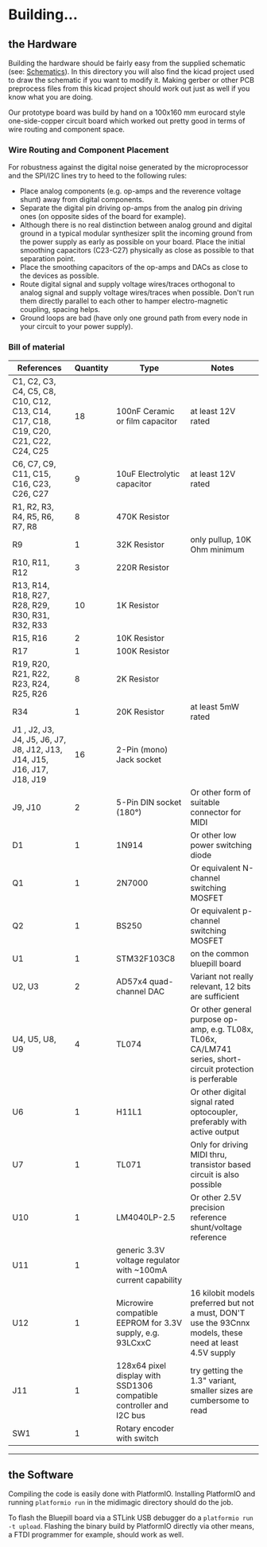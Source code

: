 # Building...

## the Hardware

Building the hardware should be fairly easy from the supplied schematic (see: [Schematics](../schematics/)). In this directory you will also find the kicad project used to draw the schematic if you want to modify it. Making gerber or other PCB preprocess files from this kicad project should work out just as well if you know what you are doing.

Our prototype board was build by hand on a 100x160 mm eurocard style one-side-copper circuit board which worked out pretty good in terms of wire routing and component space.

### Wire Routing and Component Placement

For robustness against the digital noise generated by the microprocessor and the SPI/I2C lines try to heed to the following rules:

- Place analog components (e.g. op-amps and the reverence voltage shunt) away from digital components.
- Separate the digital pin driving op-amps from the analog pin driving ones (on opposite sides of the board for example).
- Although there is no real distinction between analog ground and digital ground in a typical modular synthesizer split the incoming ground from the power supply as early as possible on your board. Place the initial smoothing capacitors (C23-C27) physically as close as possible to that separation point.
- Place the smoothing capacitors of the op-amps and DACs as close to the devices as possible.
- Route digital signal and supply voltage wires/traces orthogonal to analog signal and supply voltage wires/traces when possible. Don't run them directly parallel to each other to hamper electro-magnetic coupling, spacing helps.
- Ground loops are bad (have only one ground path from every node in your circuit to your power supply).

### Bill of material

| References | Quantity | Type | Notes |
| ---------- | -------- | ---- | ----- |
| C1, C2, C3, C4, C5, C8, C10, C12, C13, C14, C17, C18, C19, C20, C21, C22, C24, C25 | 18 | 100nF Ceramic or film capacitor | at least 12V rated |
| C6, C7, C9, C11, C15, C16, C23, C26, C27 | 9 | 10uF Electrolytic capacitor | at least 12V rated |
| R1, R2, R3, R4, R5, R6, R7, R8 | 8 | 470K Resistor | |
| R9 | 1 | 32K Resistor | only pullup, 10K Ohm minimum |
| R10, R11, R12 | 3 | 220R Resistor | |
| R13, R14, R18, R27, R28, R29, R30, R31, R32, R33 | 10 | 1K Resistor | |
| R15, R16 | 2 | 10K Resistor | |
| R17 | 1 | 100K Resistor | |
| R19, R20, R21, R22, R23, R24, R25, R26 | 8 | 2K Resistor | |
| R34 | 1 | 20K Resistor | at least 5mW rated |
| J1 , J2, J3, J4, J5, J6, J7, J8, J12, J13, J14, J15, J16, J17, J18, J19 | 16 | 2-Pin (mono) Jack socket | |
| J9, J10 | 2 | 5-Pin DIN socket (180°) | Or other form of suitable connector for MIDI |
| D1 | 1 | 1N914 | Or other low power switching diode |
| Q1 | 1 | 2N7000 | Or equivalent N-channel switching MOSFET |
| Q2 | 1 | BS250 | Or equivalent p-channel switching MOSFET |
| U1 | 1 | STM32F103C8 | on the common bluepill board |
| U2, U3 | 2 | AD57x4 quad-channel DAC | Variant not really relevant, 12 bits are sufficient |
| U4, U5, U8, U9 | 4 | TL074 | Or other general purpose op-amp, e.g. TL08x, TL06x, CA/LM741 series, short-circuit protection is perferable |
| U6 | 1 | H11L1 | Or other digital signal rated optocoupler, preferably with active output |
| U7 | 1 | TL071 | Only for driving MIDI thru, transistor based circuit is also possible |
| U10 | 1 | LM4040LP-2.5 | Or other 2.5V precision reference shunt/voltage reference |
| U11 | 1 | generic 3.3V voltage regulator with ~100mA current capability |
| U12 | 1 | Microwire compatible EEPROM for 3.3V supply, e.g. 93LCxxC | 16 kilobit models preferred but not a must, DON'T use the 93Cnnx models, these need at least 4.5V supply |
| J11 | 1 | 128x64 pixel display with SSD1306 compatible controller and I2C bus | try getting the 1.3" variant, smaller sizes are cumbersome to read |
| SW1 | 1 | Rotary encoder with switch | |


----
## the Software

Compiling the code is easily done with PlatformIO. Installing PlatformIO and running `platformio run` in the midimagic directory should do the job.

To flash the Bluepill board via a STLink USB debugger do a `platformio run -t upload`.
Flashing the binary build by PlatformIO directly via other means, a FTDI programmer for example, should work as well.
